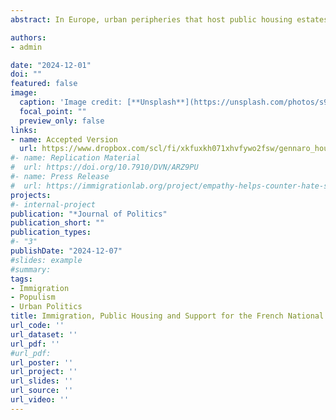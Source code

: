 ```yaml
---
abstract: In Europe, urban peripheries that host public housing estates are often inhabited by a diverse population, including many migrants. In those places, far-right parties enjoy growing electoral support. This paper asks: Can expansionary public housing policies boost the electoral support of far-right parties in diverse communities? I exploit the staggered roll-out of a French public housing policy to show that residents of municipalities with large pre-policy immigration shares vote more for the National Front in response to public housing expansion. The opposite happens in municipalities with low pre-policy exposure to immigration. The paper investigates three candidate mechanisms: compositional changes, material grievances, and latent group conflict. Separate empirical analyses of sociodemographic, housing, and newspaper data suggest that the third mechanism may drive the results. The paper further discusses the theoretical and practical implications of these findings for understanding the challenges of adapting the welfare state to increasingly diverse societies.

authors:
- admin

date: "2024-12-01"
doi: ""
featured: false
image:
  caption: 'Image credit: [**Unsplash**](https://unsplash.com/photos/s9CC2SKySJM)'
  focal_point: ""
  preview_only: false
links:
- name: Accepted Version
  url: https://www.dropbox.com/scl/fi/xkfuxkh071xhvfywo2fsw/gennaro_housing.pdf?rlkey=qx60lyfr337tgpjbxhhto88kp&st=qao9ooul&dl=0
#- name: Replication Material
#  url: https://doi.org/10.7910/DVN/ARZ9PU
#- name: Press Release
#  url: https://immigrationlab.org/project/empathy-helps-counter-hate-speech/
projects:
#- internal-project
publication: "*Journal of Politics"
publication_short: ""
publication_types:
#- "3"
publishDate: "2024-12-07"
#slides: example
#summary: 
tags: 
- Immigration
- Populism
- Urban Politics
title: Immigration, Public Housing and Support for the French National Front
url_code: ''
url_dataset: ''
url_pdf: ''
#url_pdf: 
url_poster: ''
url_project: ''
url_slides: ''
url_source: ''
url_video: ''
---
```


